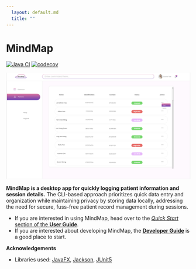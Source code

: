 ```yaml
---
  layout: default.md
  title: ""
---
```


# MindMap

[![Java CI](https://github.com/AY2425S1-CS2103T-W13-3/tp/actions/workflows/gradle.yml/badge.svg?branch=master)](https://github.com/AY2425S1-CS2103T-W13-3/tp/actions/workflows/gradle.yml)
[![codecov](https://codecov.io/gh/AY2425S1-CS2103T-W13-3/tp/graph/badge.svg?token=Q5SX0YK1J3)](https://codecov.io/gh/AY2425S1-CS2103T-W13-3/tp)

![Ui](images/Ui.png)

**MindMap is a desktop app for quickly logging patient information and session details.** The CLI-based approach prioritizes quick data entry and organization while maintaining privacy by storing data locally, addressing the need for secure, fuss-free patient record management during sessions.

* If you are interested in using MindMap, head over to the [_Quick Start_ section of the **User Guide**](UserGuide.html#quick-start).
* If you are interested about developing MindMap, the [**Developer Guide**](DeveloperGuide.html) is a good place to start.


**Acknowledgements**

* Libraries used: [JavaFX](https://openjfx.io/), [Jackson](https://github.com/FasterXML/jackson), [JUnit5](https://github.com/junit-team/junit5)
